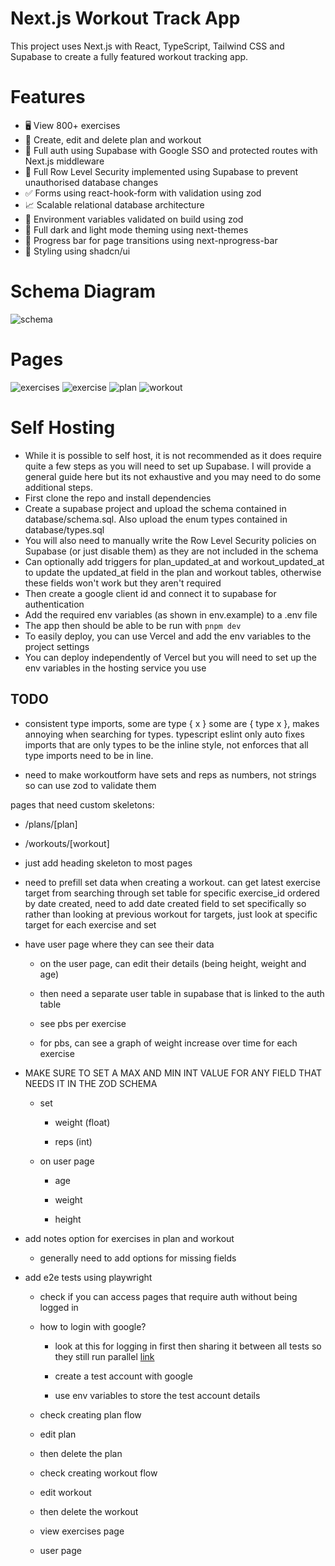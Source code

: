 # Next.js Workout Track App

This project uses Next.js with React, TypeScript, Tailwind CSS and Supabase to create a fully featured workout tracking app.

# Features

- 🖥️ View 800+ exercises
- 📝 Create, edit and delete plan and workout
- 🔑 Full auth using Supabase with Google SSO and protected routes with Next.js middleware
- 🔐 Full Row Level Security implemented using Supabase to prevent unauthorised database changes
- ✅ Forms using react-hook-form with validation using zod
- 📈 Scalable relational database architecture
- 📣 Environment variables validated on build using zod
- 🌙 Full dark and light mode theming using next-themes
- 🌌 Progress bar for page transitions using next-nprogress-bar
- 👾 Styling using shadcn/ui

# Schema Diagram

![schema](https://github.com/user-attachments/assets/9aab2ef5-7100-48bc-8af7-aac41c0f6298)

# Pages

![exercises](https://github.com/user-attachments/assets/c91b8e2d-da2c-45de-adc4-1540babfa29d)
![exercise](https://github.com/user-attachments/assets/972d639b-24d5-4e54-b580-b4833b9b558d)
![plan](https://github.com/user-attachments/assets/78e94d14-d75b-425f-9c8b-b2b26428079a)
![workout](https://github.com/user-attachments/assets/9b8c2ddb-0ef9-4498-9b11-5ef191d82dc1)

# Self Hosting

- While it is possible to self host, it is not recommended as it does require quite a few steps as you will need to set up Supabase. I will provide a general guide here but its not exhaustive and you may need to do some additional steps.
- First clone the repo and install dependencies
- Create a supabase project and upload the schema contained in database/schema.sql. Also upload the enum types contained in database/types.sql
- You will also need to manually write the Row Level Security policies on Supabase (or just disable them) as they are not included in the schema
- Can optionally add triggers for plan_updated_at and workout_updated_at to update the updated_at field in the plan and workout tables, otherwise these fields won't work but they aren't required
- Then create a google client id and connect it to supabase for authentication
- Add the required env variables (as shown in env.example) to a .env file
- The app then should be able to be run with `pnpm dev`
- To easily deploy, you can use Vercel and add the env variables to the project settings
- You can deploy independently of Vercel but you will need to set up the env variables in the hosting service you use

## TODO

- consistent type imports, some are type { x } some are { type x }, makes annoying when searching for types. typescript eslint only auto fixes imports that are only types to be the inline style, not enforces that all type imports need to be in line.

- need to make workoutform have sets and reps as numbers, not strings so can use zod to validate them

pages that need custom skeletons:

- /plans/[plan]
- /workouts/[workout]
- just add heading skeleton to most pages

- need to prefill set data when creating a workout. can get latest exercise target from searching through set table for specific exercise_id ordered by date created, need to add date created field to set specifically so rather than looking at previous workout for targets, just look at specific target for each exercise and set

- have user page where they can see their data

  - on the user page, can edit their details (being height, weight and age)

  - then need a separate user table in supabase that is linked to the auth table

  - see pbs per exercise

  - for pbs, can see a graph of weight increase over time for each exercise

- MAKE SURE TO SET A MAX AND MIN INT VALUE FOR ANY FIELD THAT NEEDS IT IN THE ZOD SCHEMA

  - set

    - weight (float)

    - reps (int)

  - on user page

    - age

    - weight

    - height

- add notes option for exercises in plan and workout

  - generally need to add options for missing fields

- add e2e tests using playwright

  - check if you can access pages that require auth without being logged in

  - how to login with google?

    - look at this for logging in first then sharing it between all tests so they still run parallel [link](https://playwright.dev/docs/auth)

    - create a test account with google

    - use env variables to store the test account details

  - check creating plan flow

  - edit plan

  - then delete the plan

  - check creating workout flow

  - edit workout

  - then delete the workout

  - view exercises page

  - user page
